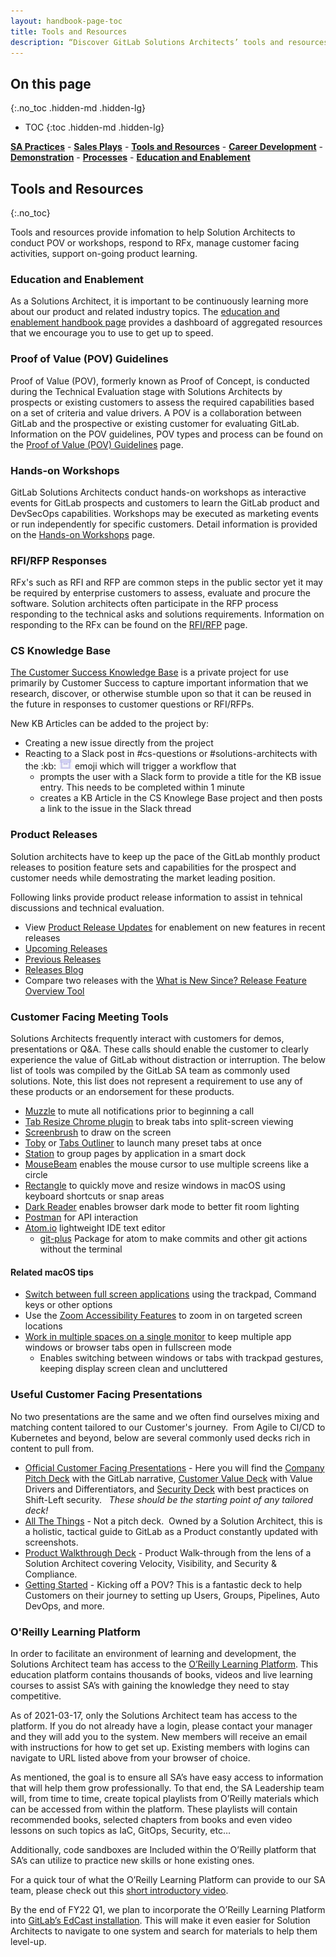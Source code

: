 ```yaml
---
layout: handbook-page-toc
title: Tools and Resources
description: “Discover GitLab Solutions Architects’ tools and resources”
---
```

## On this page
{:.no_toc .hidden-md .hidden-lg}

- TOC
{:toc .hidden-md .hidden-lg}

[**SA Practices**](/handbook/customer-success/solutions-architects/sa-practices/) - [**Sales Plays**](/handbook/customer-success/solutions-architects/sales-plays/) - [**Tools and Resources**](/handbook/customer-success/solutions-architects/tools-and-resources/) - [**Career Development**](/handbook/customer-success/solutions-architects/career-development/) - [**Demonstration**](/handbook/customer-success/solutions-architects/demonstrations/) - [**Processes**](/handbook/customer-success/solutions-architects/processes/) - [**Education and Enablement**](/handbook/customer-success/education-enablement/)

## Tools and Resources
{:.no_toc}

Tools and resources provide infomation to help Solution Architects to conduct POV or workshops, respond to RFx, manage customer facing activities, support on-going product learning.

### Education and Enablement

As a Solutions Architect, it is important to be continuously learning more about our product and related industry topics. The [education and enablement handbook page](/handbook/customer-success/education-enablement/) provides a dashboard of aggregated resources that we encourage you to use to get up to speed.

### Proof of Value (POV) Guidelines

Proof of Value (POV), formerly known as Proof of Concept, is conducted during the Technical Evaluation stage with Solutions Architects by  prospects or existing customers to assess the required capabilities based on a set of criteria and value drivers. A POV is a collaboration between GitLab and the prospective or existing customer for evaluating GitLab. Information on the POV guidelines, POV types and process can be found on the [Proof of Value (POV) Guidelines](/handbook/customer-success/solutions-architects/tools-and-resources/pov/) page.

### Hands-on Workshops

GitLab Solutions Architects conduct hands-on workshops as interactive events for GitLab prospects and customers to learn the GitLab product and DevSecOps capabilities. Workshops may be executed as marketing events or run independently for specific customers. Detail information is provided on the [Hands-on Workshops](/handbook/customer-success/solutions-architects/tools-and-resources/workshop/) page.

### RFI/RFP Responses 

RFx's such as RFI and RFP are common steps in the public sector yet it may be required by enterprise customers to assess, evaluate and procure the software. Solution architects often participate in the RFP process responding to the technical asks and solutions requirements. Information on responding to the RFx can be found on the [RFI/RFP](/handbook/customer-success/solutions-architects/tools-and-resources/rfp/) page.

### CS Knowledge Base

[The Customer Success Knowledge Base](https://gitlab.com/gitlab-com/customer-success/solutions-architecture/sa-knowledge-base/) is a private project for use primarily by Customer Success to capture important information that we research, discover, or otherwise stumble upon so that it can be reused in the future in responses to customer questions or RFI/RFPs. 

New KB Articles can be added to the project by:

- Creating a new issue directly from the project
- Reacting to a Slack post in \#cs-questions or \#solutions-architects with the :kb: ![kb.jpg](./kb.jpg) emoji which will trigger a workflow that
    - prompts the user with a Slack form to provide a title for the KB issue entry. This needs to be completed within 1 minute
    - creates a KB Article in the CS Knowlege Base project and then posts a link to the issue in the Slack thread

### Product Releases

Solution architects have to keep up the pace of the GitLab monthly product releases to position feature sets and capabilities for the prospect and customer needs while demostrating the market leading position. 

Following links provide product release information to assist in tehnical discussions and technical evaluation. 

- View [Product Release Updates](/handbook/marketing/strategic-marketing/release-updates/) for enablement on new features in recent releases
- [Upcoming Releases](https://about.gitlab.com/upcoming-releases/)
- [Previous Releases](https://gitlab.com/gitlab-org/gitlab/-/releases)
- [Releases Blog](https://about.gitlab.com/releases/categories/releases/)
- Compare two releases with the [What is New Since? Release Feature Overview Tool](https://gitlab-com.gitlab.io/cs-tools/gitlab-cs-tools/what-is-new-since/?) 

### Customer Facing Meeting Tools

Solutions Architects frequently interact with customers for demos, presentations or Q&A. These calls should enable the customer to clearly experience the value of GitLab without distraction or interruption. The below list of tools was compiled by the GitLab SA team as commonly used solutions. Note, this list does not represent a requirement to use any of these products or an endorsement for these products.

- [Muzzle](https://muzzleapp.com/) to mute all notifications prior to beginning a call
- [Tab Resize Chrome plugin](https://chrome.google.com/webstore/detail/tab-resize-split-screen-l/bkpenclhmiealbebdopglffmfdiilejc?hl=en-US) to break tabs into split-screen viewing
- [Screenbrush](http://screenbrush.imagestudiopro.com/) to draw on the screen
- [Toby](http://www.gettoby.com/) or [Tabs Outliner](https://chrome.google.com/webstore/detail/tabs-outliner/eggkanocgddhmamlbiijnphhppkpkmkl) to launch many preset tabs at once
- [Station](https://getstation.com/) to group pages by application in a smart dock
- [MouseBeam](https://geeky.gent/tag/mousebeam/) enables the mouse cursor to use multiple screens like a circle
- [Rectangle](https://rectangleapp.com/) to quickly move and resize windows in macOS using keyboard shortcuts or snap areas
- [Dark Reader](https://darkreader.org/) enables browser dark mode to better fit room lighting
- [Postman](https://www.getpostman.com/) for API interaction
- [Atom.io](https://atom.io/) lightweight IDE text editor
    - [git-plus](https://atom.io/packages/git-plus) Package for atom to make commits and other git actions without the terminal


#### Related macOS tips

- [Switch between full screen applications](https://www.intego.com/mac-security-blog/how-to-enter-and-exit-full-screen-mode-in-macos/) using the trackpad, Command keys or other options
- Use the [Zoom Accessibility Features](https://www.imore.com/how-use-zoom-mac) to zoom in on targeted screen locations
- [Work in multiple spaces on a single monitor](https://support.apple.com/en-gb/guide/mac-help/mh14112/mac) to keep multiple app windows or browser tabs open in fullscreen mode
    - Enables switching between windows or tabs with trackpad gestures, keeping display screen clean and uncluttered
    
### Useful Customer Facing Presentations

No two presentations are the same and we often find ourselves mixing and matching content tailored to our Customer's journey.  From Agile to CI/CD to Kubernetes and beyond, below are several commonly used decks rich in content to pull from.

- [Official Customer Facing Presentations](https://about.gitlab.com/handbook/marketing/strategic-marketing/#customer-facing-presentations) - Here you will find the [Company Pitch Deck](https://docs.google.com/presentation/d/1dVPaGc-TnbUQ2IR7TV0w0ujCrCXymKP4vLf6_FDTgVg/) with the GitLab narrative, [Customer Value Deck](https://docs.google.com/presentation/d/1SHSmrEs0vE08iqse9ZhEfOQF1UWiAfpWodIE6_fFFLg/) with Value Drivers and Differentiators, and [Security Deck](https://docs.google.com/presentation/d/1WHTyUDOMuSVK9uK7hhSIQ_JbeUbo7k5AW3D6WwBReOg/edit?usp=sharing) with best practices on Shift-Left security.   _These should be the starting point of any tailored deck!_
- [All The Things](https://docs.google.com/presentation/d/1mGMyciRrobnOgazoc20_Q5HiBcP8ydp_JWjzgBj4tRI/) - Not a pitch deck.  Owned by a Solution Architect, this is a holistic, tactical guide to GitLab as a Product constantly updated with screenshots.
- [Product Walkthrough Deck](https://docs.google.com/presentation/d/1jcnZbbfAyPJo0sIzqeN6nkfCS4nT_tMz/) - Product Walk-through from the lens of a Solution Architect covering Velocity, Visibility, and Security & Compliance.
- [Getting Started](https://docs.google.com/presentation/d/1LJTZ7SC4EWcXJx3ptiA23Cf1i33GJHTE) - Kicking off a POV? This is a fantastic deck to help Customers on their journey to setting up Users, Groups, Pipelines, Auto DevOps, and more.

### O'Reilly Learning Platform

In order to facilitate an environment of learning and development, the Solutions Architect team has access to the [O’Reilly Learning Platform](https://learning.oreilly.com/home/).  This education platform contains thousands of books, videos and live learning courses to assist SA’s with gaining the knowledge they need to stay competitive. 

As of 2021-03-17, only the Solutions Architect team has access to the platform.  If you do not already have a login, please contact your manager and they will add you to the system.  New members will receive an email with instructions for how to get set up.  Existing members with logins can navigate to URL listed above from your browser of choice. 

As mentioned, the goal is to ensure all SA’s have easy access to information that will help them grow professionally. To that end, the SA Leadership team will, from time to time, create topical playlists from O’Reilly materials which can be accessed from within the platform.  These playlists will contain recommended books, selected chapters from books and even video lessons on such topics as IaC, GitOps, Security, etc…

Additionally, code sandboxes are Included within the O’Reilly platform that SA’s can utilize to practice new skills or hone existing ones. 

For a quick tour of what the O’Reilly Learning Platform can provide to our SA team, please check out this [short introductory video](https://www.loom.com/share/fca91ca4e127494fb5f4130b85eaa9ea).

By the end of FY22 Q1, we plan to incorporate the O’Reilly Learning Platform into [GitLab’s EdCast installation](https://gitlab.edcast.com/log_in?auto_sso=true).  This will make it even easier for Solution Architects to navigate to one system and search for materials to help them level-up. 


